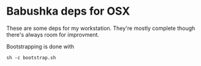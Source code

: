 # Babushka deps for OSX

These are some deps for my workstation. They're mostly complete though there's always room for improvment.

Bootstrapping is done with
```
sh -c bootstrap.sh
```
